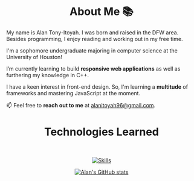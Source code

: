   <div class="container">
    <h1 align = "center"> About Me 📚</h1>
    <p>
      My name is Alan Tony-Itoyah. I was born and raised in the DFW area. Besides programming, I enjoy reading and working out in my free time.
    </p>
    <p>
      I'm a sophomore undergraduate majoring in computer science at the University of Houston!
    </p>
    <p>
      I’m currently learning to build <strong>responsive web applications</strong> as well as furthering my knowledge in C++.
    </p>
    <p>
      I have a keen interest in front-end design. So, I'm learning a <strong>multitude</strong> of frameworks and mastering JavaScript at the moment.
    </p>
    <p>
      📫 Feel free to <strong>reach out to me</strong> at <a href="mailto:alanitoyah96@gmail.com">alanitoyah96@gmail.com</a>.
    </p>
    <div class="skills">
      <h1 align = "center" > Technologies Learned </h1>
      <br>
      <p align = "center">
        <a href="https://skillicons.dev">
          <img src="https://skillicons.dev/icons?i=html,css,js,nodejs,npm,react,git,github,c,cs,cpp,py,pycharm,figma," alt="Skills">
        </a>
      </p>
    </div>
    <div class="stats">
      <p align = "center">
        <a href="https://github.com/atonyit/github-readme-stats">
          <img src="https://github-readme-stats.vercel.app/api?username=atonyit" alt="Alan's GitHub stats">
        </p>
    </div>
